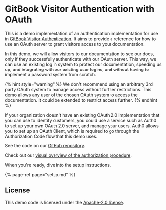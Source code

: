 # GitBook Visitor Authentication with OAuth

This is a demo implementation of an authentication implementation for use in [GitBook Visitor Authentication](https://docs.gitbook.com/features/visitor-authentication). It aims to provide a reference for how to use an OAuth server to grant visitors access to your documentation.

In this demo, we will allow visitors to our documentation to see our docs, only if they successfully authenticate with our OAuth server. This way, we can use an existing log in system to protect our documentation, speeding us up, and integrating with our existing user logins, and without having to implement a password system from scratch.

{% hint style="warning" %}
We don't recommend using an arbitrary 3rd party OAuth system to manage access without further restrictions. This demo allows any user of the chosen OAuth system to access the documentation. It could be extended to restrict access further.
{% endhint %}

If your organization doesn't have an existing OAuth 2.0 implementation that you can use to identify customers, you could use a service such as Auth0 to set up your own OAuth 2.0 server, and manage your users. Auth0 allows you to set up an OAuth Client, which is required to go through the Authorization Code flow that this demo uses.

See the code on our [GitHub repository](https://github.com/GitbookIO/visitor-authentication-with-oauth/).

Check out our [visual overview of the authorization procedure](https://miro.com/app/board/o9J_lvwgIFE=/).

When you're ready, dive into the setup instructions.

{% page-ref page="setup.md" %}

## License

This demo code is licensed under the [Apache-2.0 license](https://github.com/GitbookIO/visitor-authentication-with-oauth/blob/main/LICENSE).

